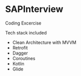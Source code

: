 # SAPInterview
Coding Excercise

Tech stack included
- Clean Architecture with MVVM
- Retrofit
- Dagger
- Coroutines
- Kotlin
- Glide
